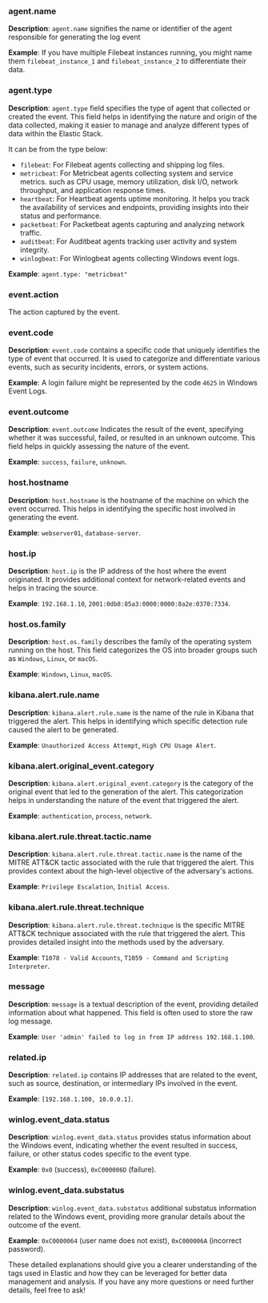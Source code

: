 ### agent.name

**Description**: `agent.name` signifies the name or identifier of the agent responsible for generating the log event

**Example**: If you have multiple Filebeat instances running, you might name them `filebeat_instance_1` and `filebeat_instance_2` to differentiate their data.

### agent.type

**Description**: `agent.type` field specifies the type of agent that collected or created the event. This field helps in identifying the nature and origin of the data collected, making it easier to manage and analyze different types of data within the Elastic Stack.

It can be from the type below:
- `filebeat`: For Filebeat agents collecting and shipping log files.
- `metricbeat`: For Metricbeat agents collecting system and service metrics. such as CPU usage, memory utilization, disk I/O, network throughput, and application response times.
- `heartbeat`: For Heartbeat agents uptime monitoring. It helps you track the availability of services and endpoints, providing insights into their status and performance.
- `packetbeat`: For Packetbeat agents capturing and analyzing network traffic.
- `auditbeat`: For Auditbeat agents tracking user activity and system integrity.
- `winlogbeat`: For Winlogbeat agents collecting Windows event logs.

**Example**: `agent.type: "metricbeat"`
### event.action
The action captured by the event.

### event.code

**Description**: `event.code` contains a specific code that uniquely identifies the type of event that occurred. It is used to categorize and differentiate various events, such as security incidents, errors, or system actions.

**Example**: A login failure might be represented by the code `4625` in Windows Event Logs.

### event.outcome

**Description**: `event.outcome` Indicates the result of the event, specifying whether it was successful, failed, or resulted in an unknown outcome. This field helps in quickly assessing the nature of the event.

**Example**: `success`, `failure`, `unknown`.

### host.hostname

**Description**: `host.hostname` is the hostname of the machine on which the event occurred. This helps in identifying the specific host involved in generating the event.

**Example**: `webserver01`, `database-server`.

### host.ip

**Description**: `host.ip` is the IP address of the host where the event originated. It provides additional context for network-related events and helps in tracing the source.

**Example**: `192.168.1.10`, `2001:0db8:85a3:0000:0000:8a2e:0370:7334`.

### host.os.family

**Description**: `host.os.family` describes the family of the operating system running on the host. This field categorizes the OS into broader groups such as `Windows`, `Linux`, or `macOS`.

**Example**: `Windows`, `Linux`, `macOS`.

### kibana.alert.rule.name

**Description**: `kibana.alert.rule.name` is the name of the rule in Kibana that triggered the alert. This helps in identifying which specific detection rule caused the alert to be generated.

**Example**: `Unauthorized Access Attempt`, `High CPU Usage Alert`.

### kibana.alert.original_event.category

**Description**: `kibana.alert.original_event.category` is the category of the original event that led to the generation of the alert. This categorization helps in understanding the nature of the event that triggered the alert.

**Example**: `authentication`, `process`, `network`.

### kibana.alert.rule.threat.tactic.name

**Description**: `kibana.alert.rule.threat.tactic.name` is the name of the MITRE ATT&CK tactic associated with the rule that triggered the alert. This provides context about the high-level objective of the adversary's actions.

**Example**: `Privilege Escalation`, `Initial Access`.

### kibana.alert.rule.threat.technique

**Description**: `kibana.alert.rule.threat.technique` is the specific MITRE ATT&CK technique associated with the rule that triggered the alert. This provides detailed insight into the methods used by the adversary.

**Example**: `T1078 - Valid Accounts`, `T1059 - Command and Scripting Interpreter`.

### message

**Description**: `message` is a textual description of the event, providing detailed information about what happened. This field is often used to store the raw log message.

**Example**: `User 'admin' failed to log in from IP address 192.168.1.100`.

### related.ip

**Description**: `related.ip` contains IP addresses that are related to the event, such as source, destination, or intermediary IPs involved in the event.

**Example**: `[192.168.1.100, 10.0.0.1]`.

### winlog.event_data.status

**Description**: `winlog.event_data.status` provides status information about the Windows event, indicating whether the event resulted in success, failure, or other status codes specific to the event type.

**Example**: `0x0` (success), `0xC000006D` (failure).

### winlog.event_data.substatus

**Description**: `winlog.event_data.substatus` additional substatus information related to the Windows event, providing more granular details about the outcome of the event.

**Example**: `0xC0000064` (user name does not exist), `0xC000006A` (incorrect password).

These detailed explanations should give you a clearer understanding of the tags used in Elastic and how they can be leveraged for better data management and analysis. If you have any more questions or need further details, feel free to ask!
